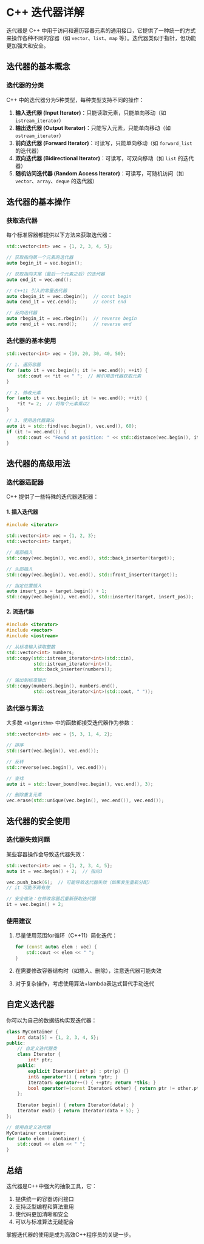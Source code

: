 # C++ 迭代器详解

迭代器是 C++ 中用于访问和遍历容器元素的通用接口，它提供了一种统一的方式来操作各种不同的容器（如 `vector`、`list`、`map` 等）。迭代器类似于指针，但功能更加强大和安全。

## 迭代器的基本概念

### 迭代器的分类

C++ 中的迭代器分为5种类型，每种类型支持不同的操作：

1. **输入迭代器 (Input Iterator)**：只能读取元素，只能单向移动（如 `istream_iterator`）
2. **输出迭代器 (Output Iterator)**：只能写入元素，只能单向移动（如 `ostream_iterator`）
3. **前向迭代器 (Forward Iterator)**：可读写，只能单向移动（如 `forward_list` 的迭代器）
4. **双向迭代器 (Bidirectional Iterator)**：可读写，可双向移动（如 `list` 的迭代器）
5. **随机访问迭代器 (Random Access Iterator)**：可读写，可随机访问（如 `vector`、`array`、`deque` 的迭代器）

## 迭代器的基本操作

### 获取迭代器

每个标准容器都提供以下方法来获取迭代器：

```cpp
std::vector<int> vec = {1, 2, 3, 4, 5};

// 获取指向第一个元素的迭代器
auto begin_it = vec.begin();

// 获取指向末尾（最后一个元素之后）的迭代器
auto end_it = vec.end();

// C++11 引入的常量迭代器
auto cbegin_it = vec.cbegin();  // const begin
auto cend_it = vec.cend();      // const end

// 反向迭代器
auto rbegin_it = vec.rbegin();  // reverse begin
auto rend_it = vec.rend();      // reverse end
```

### 迭代器的基本使用

```cpp
std::vector<int> vec = {10, 20, 30, 40, 50};

// 1. 遍历容器
for (auto it = vec.begin(); it != vec.end(); ++it) {
    std::cout << *it << " ";  // 解引用迭代器获取元素
}

// 2. 修改元素
for (auto it = vec.begin(); it != vec.end(); ++it) {
    *it *= 2;  // 将每个元素乘以2
}

// 3. 使用迭代器算法
auto it = std::find(vec.begin(), vec.end(), 60);
if (it != vec.end()) {
    std::cout << "Found at position: " << std::distance(vec.begin(), it);
}
```

## 迭代器的高级用法

### 迭代器适配器

C++ 提供了一些特殊的迭代器适配器：

#### 1. 插入迭代器

```cpp
#include <iterator>

std::vector<int> vec = {1, 2, 3};
std::vector<int> target;

// 尾部插入
std::copy(vec.begin(), vec.end(), std::back_inserter(target));

// 头部插入
std::copy(vec.begin(), vec.end(), std::front_inserter(target));

// 指定位置插入
auto insert_pos = target.begin() + 1;
std::copy(vec.begin(), vec.end(), std::inserter(target, insert_pos));
```

#### 2. 流迭代器

```cpp
#include <iterator>
#include <vector>
#include <iostream>

// 从标准输入读取整数
std::vector<int> numbers;
std::copy(std::istream_iterator<int>(std::cin),
          std::istream_iterator<int>(),
          std::back_inserter(numbers));

// 输出到标准输出
std::copy(numbers.begin(), numbers.end(),
          std::ostream_iterator<int>(std::cout, " "));
```

### 迭代器与算法

大多数 `<algorithm>` 中的函数都接受迭代器作为参数：

```cpp
std::vector<int> vec = {5, 3, 1, 4, 2};

// 排序
std::sort(vec.begin(), vec.end());

// 反转
std::reverse(vec.begin(), vec.end());

// 查找
auto it = std::lower_bound(vec.begin(), vec.end(), 3);

// 删除重复元素
vec.erase(std::unique(vec.begin(), vec.end()), vec.end());
```

## 迭代器的安全使用

### 迭代器失效问题

某些容器操作会导致迭代器失效：

```cpp
std::vector<int> vec = {1, 2, 3, 4, 5};
auto it = vec.begin() + 2;  // 指向3

vec.push_back(6);  // 可能导致迭代器失效（如果发生重新分配）
// it 可能不再有效

// 安全做法：在修改容器后重新获取迭代器
it = vec.begin() + 2;
```

### 使用建议

1. 尽量使用范围for循环（C++11）简化迭代：
   ```cpp
   for (const auto& elem : vec) {
       std::cout << elem << " ";
   }
   ```

2. 在需要修改容器结构时（如插入、删除），注意迭代器可能失效

3. 对于复杂操作，考虑使用算法+lambda表达式替代手动迭代

## 自定义迭代器

你可以为自己的数据结构实现迭代器：

```cpp
class MyContainer {
    int data[5] = {1, 2, 3, 4, 5};
public:
    // 自定义迭代器类
    class Iterator {
        int* ptr;
    public:
        explicit Iterator(int* p) : ptr(p) {}
        int& operator*() { return *ptr; }
        Iterator& operator++() { ++ptr; return *this; }
        bool operator!=(const Iterator& other) { return ptr != other.ptr; }
    };
    
    Iterator begin() { return Iterator(data); }
    Iterator end() { return Iterator(data + 5); }
};

// 使用自定义迭代器
MyContainer container;
for (auto elem : container) {
    std::cout << elem << " ";
}
```

## 总结

迭代器是C++中强大的抽象工具，它：

1. 提供统一的容器访问接口
2. 支持泛型编程和算法重用
3. 使代码更加清晰和安全
4. 可以与标准算法无缝配合

掌握迭代器的使用是成为高效C++程序员的关键一步。